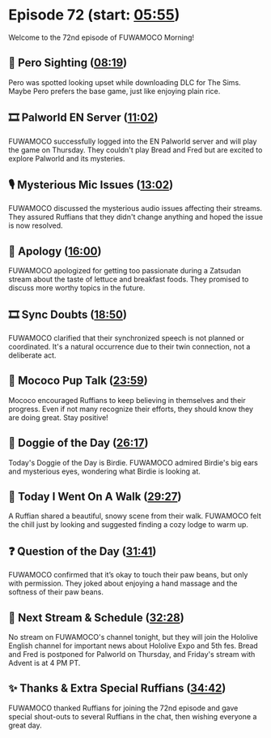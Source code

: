 # Episode 72 (start: [05:55](https://youtu.be/fTaj_UzI3rs?t=05m55s))

Welcome to the 72nd episode of FUWAMOCO Morning!

## 👀 Pero Sighting ([08:19](https://youtu.be/fTaj_UzI3rs?t=08m19s))

Pero was spotted looking upset while downloading DLC for The Sims. Maybe Pero prefers the base game, just like enjoying plain rice.

## 🎞️ Palworld EN Server ([11:02](https://youtu.be/fTaj_UzI3rs?t=11m02s))

FUWAMOCO successfully logged into the EN Palworld server and will play the game on Thursday. They couldn't play Bread and Fred but are excited to explore Palworld and its mysteries.

## 🎙️ Mysterious Mic Issues ([13:02](https://youtu.be/fTaj_UzI3rs?t=13m02s))

FUWAMOCO discussed the mysterious audio issues affecting their streams. They assured Ruffians that they didn't change anything and hoped the issue is now resolved.

## 🙇 Apology ([16:00](https://youtu.be/fTaj_UzI3rs?t=16m00s))

FUWAMOCO apologized for getting too passionate during a Zatsudan stream about the taste of lettuce and breakfast foods. They promised to discuss more worthy topics in the future.

## 🎞️ Sync Doubts ([18:50](https://youtu.be/fTaj_UzI3rs?t=18m50s))

FUWAMOCO clarified that their synchronized speech is not planned or coordinated. It's a natural occurrence due to their twin connection, not a deliberate act.

## 📣 Mococo Pup Talk ([23:59](https://youtu.be/fTaj_UzI3rs?t=23m59s))

Mococo encouraged Ruffians to keep believing in themselves and their progress. Even if not many recognize their efforts, they should know they are doing great. Stay positive!

## 🐶 Doggie of the Day ([26:17](https://youtu.be/fTaj_UzI3rs?t=26m17s))

Today's Doggie of the Day is Birdie. FUWAMOCO admired Birdie's big ears and mysterious eyes, wondering what Birdie is looking at.

## 🚶 Today I Went On A Walk ([29:27](https://youtu.be/fTaj_UzI3rs?t=29m27s))

A Ruffian shared a beautiful, snowy scene from their walk. FUWAMOCO felt the chill just by looking and suggested finding a cozy lodge to warm up.

## ❓ Question of the Day ([31:41](https://youtu.be/fTaj_UzI3rs?t=31m41s))

FUWAMOCO confirmed that it’s okay to touch their paw beans, but only with permission. They joked about enjoying a hand massage and the softness of their paw beans.

## 📅 Next Stream & Schedule ([32:28](https://youtu.be/fTaj_UzI3rs?t=32m28s))

No stream on FUWAMOCO's channel tonight, but they will join the Hololive English channel for important news about Hololive Expo and 5th fes. Bread and Fred is postponed for Palworld on Thursday, and Friday's stream with Advent is at 4 PM PT.

## ✨ Thanks & Extra Special Ruffians ([34:42](https://youtu.be/fTaj_UzI3rs?t=34m42s))

FUWAMOCO thanked Ruffians for joining the 72nd episode and gave special shout-outs to several Ruffians in the chat, then wishing everyone a great day.

